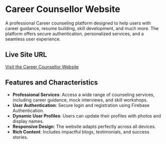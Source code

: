 # Career Counsellor Website

A professional Career counseling platform designed to help users with career guidance, resume building, skill development, and much more. The platform offers secure authentication, personalized services, and a seamless user experience.

## Live Site URL

[Visit the Career Counsellor Website](https://career-counseling-websit-aus.web.app/)

## Features and Characteristics

- **Professional Services**: Access a wide range of counseling services, including career guidance, mock interviews, and skill workshops.
- **User Authentication**: Secure login and registration using Firebase Authentication.
- **Dynamic User Profiles**: Users can update their profiles with photos and display names.
- **Responsive Design**: The website adapts perfectly across all devices.
- **Rich Content**: Includes impactful blogs, testimonials, and success stories.